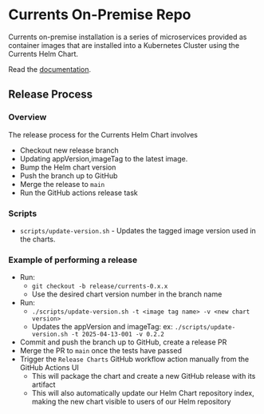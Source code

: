 # Currents On-Premise Repo

Currents on-premise installation is a series of microservices provided as container images that are installed into a Kubernetes Cluster using the Currents Helm Chart.

Read the [documentation](./docs/README.md).

## Release Process

### Overview

The release process for the Currents Helm Chart involves

- Checkout new release branch
- Updating appVersion,imageTag to the latest image.
- Bump the Helm chart version
- Push the branch up to GitHub
- Merge the release to `main`
- Run the GitHub actions release task

### Scripts

- `scripts/update-version.sh` - Updates the tagged image version used in the charts.


### Example of performing a release

- Run: 
  - `git checkout -b release/currents-0.x.x`
  - Use the desired chart version number in the branch name
- Run:
  - `./scripts/update-version.sh -t <image tag name> -v <new chart version>`
  - Updates the appVersion and imageTag: ex: `./scripts/update-version.sh -t 2025-04-13-001 -v 0.2.2`
- Commit and push the branch up to GitHub, create a release PR
- Merge the PR to `main` once the tests have passed
- Trigger the `Release Charts` GitHub workflow action manually from the GitHub Actions UI
  - This will package the chart and create a new GitHub release with its artifact
  - This will also automatically update our Helm Chart repository index, making the new chart visible to users of our Helm repository   